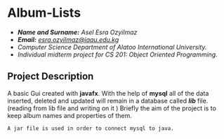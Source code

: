 # Album-Lists

- ***Name and Surname:*** *Asel Esra Ozyilmaz*
- ***Email:*** *esra.ozyilmaz@iaau.edu.kg*
- *Computer Science Department of Alatoo International University.*
- *Individual midterm project for CS 201: Object Oriented Programming.*

## Project Description

A basic Gui created with **javafx**. With the help of **mysql** all of the data inserted, deleted and updated will remain in a database called ***lib*** file. (reading from lib file and writing on it )
Briefly the aim of the project is to keep album names and properties of them. 

`A jar file is used in order to connect mysql to java.`
